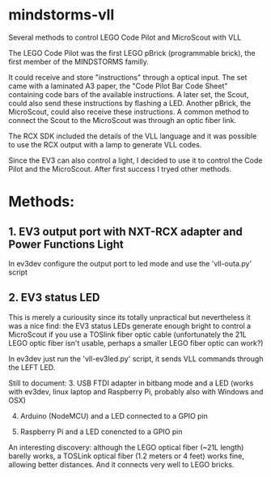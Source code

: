 # mindstorms-vll
Several methods to control LEGO Code Pilot and MicroScout with VLL


The LEGO Code Pilot was the first LEGO pBrick (programmable brick), the first member of the MINDSTORMS familly.

It could receive and store "instructions" through a optical input. The set came with a laminated A3 paper, the "Code Pilot Bar Code Sheet" containing code bars of the available instructions. A later set, the Scout, could also send these instructions by flashing a LED. Another pBrick, the MicroScout, could also receive these instructions. A common method to connect the Scout to the MicroScout was through an optic fiber link.

The RCX SDK included the details of the VLL language and it was possible to use the RCX output with a lamp to generate VLL codes.

Since the EV3 can also control a light, I decided to use it to control the Code Pilot and the MicroScout. After first success I tryed other methods.

# Methods:

## 1. EV3 output port with NXT-RCX adapter and Power Functions Light

In ev3dev configure the output port to led mode and use the 'vll-outa.py' script


## 2. EV3 status LED

This is merely a curiousity since its totally unpractical but nevertheless it was a nice find: the EV3 status LEDs generate enough bright to control a MicroScout if you use a TOSlink fiber optic cable (unfortunately the 21L LEGO optic fiber isn't usable, perhaps a smaller LEGO fiber optic can work?)

In ev3dev just run the 'vll-ev3led.py' script, it sends VLL commands through the LEFT LED.


Still to document:
3. USB FTDI adapter in bitbang mode and a LED (works with ev3dev, linux laptop and Raspberry Pi, probably also with Windows and OSX)

4. Arduino (NodeMCU) and a LED connected to a GPIO pin

5. Raspberry Pi and a LED conencted to a GPIO pin


An interesting discovery: although the LEGO optical fiber (~21L length) barelly works, a TOSLink optical fiber (1.2 meters or 4 feet) works fine, allowing better distances. And it connects very well to LEGO bricks.

